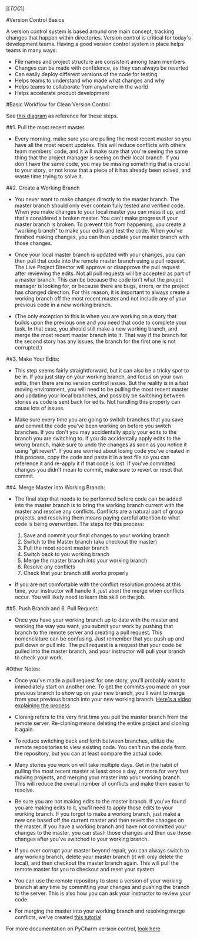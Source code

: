 [[_TOC_]]

#Version Control Basics

A version control system is based around one main concept, tracking changes that happen within directories. Version control is critical for today's development teams.  Having a good version control system in place helps teams in many ways:
- File names and project structure are consistent among team members
- Changes can be made with confidence, as they can always be reverted
- Can easily deploy different versions of the code for testing
- Helps teams to understand who made what changes and why
- Helps teams to collaborate from anywhere in the world
- Helps accelerate product development

#Basic Workflow for Clean Version Control

See [this diagram](https://drive.google.com/file/d/1Tvwnru1X8jOcKuXz_wCfuD9e52a_u4KQ/view?usp=sharing) as reference for these steps.

##1. Pull the most recent master

- Every morning, make sure you are pulling the most recent master so you have all the most recent updates. This will reduce conflicts with others team members' code, and it will make sure that you're seeing the same thing that the project manager is seeing on their local branch. If you don't have the same code, you may be missing something that is crucial to your story, or not know that a piece of it has already been solved, and waste time trying to solve it. 

##2. Create a Working Branch

- You never want to make changes directly to the master branch. The master branch should only ever contain fully tested and verified code. When you make changes to your local master you can mess it up, and that's considered a broken master. You can't make progress if your master branch is broken. To prevent this from happening, you create a "working branch" to make your edits and test the code. When you've finished making changes, you can then update your master branch with those changes.  

- Once your local master branch is updated with your changes, you can then pull that code into the remote master branch using a pull request. The Live Project Director will approve or disapprove the pull request after reviewing the edits. Not all pull requests will be accepted as part of a master branch. This can be because the code isn't what the project manager is looking for, or because there are bugs, errors, or the project has changed direction. For this reason, it is important to always create a working branch off the most recent master and not include any of your previous code in a new working branch. 

- (The only exception to this is when you are working on a story that builds upon the previous one and you need that code to complete your task. In that case, you should still make a new working branch, and merge the most recent master branch into it. That way if the branch for the second story has any issues, the branch for the first one is not corrupted.)

##3. Make Your Edits:

- This step seems fairly straightforward, but it can also be a tricky spot to be in. If you just stay on your working branch, and focus on your own edits, then there are no version control issues. But the reality is in a fast moving environment, you will need to be pulling the most recent master and updating your local branches, and possibly be switching between stories as code is sent back for edits. Not handling this properly can cause lots of issues. 

- Make sure every time you are going to switch branches that you save and commit the code you've been working on before you switch branches. If you don't you may accidentally apply your edits to the branch you are switching to. If you do accidentally apply edits to the wrong branch, make sure to undo the changes as soon as you notice it using "git revert". If you are worried about losing code you've created in this process, copy the code and paste it in a text file so you can reference it and re-apply it if that code is lost. If you've committed changes you didn't mean to commit, make sure to revert or reset that commit.

##4. Merge Master into Working Branch:

- The final step that needs to be performed before code can be added into the master branch is to bring the working branch current with the master and resolve any conflicts. Conflicts are a natural part of group projects, and resolving them means paying careful attention to what code is being overwritten. The steps for this process:
   1. Save and commit your final changes to your working branch
   2. Switch to the Master branch (aka checkout the master)
   3. Pull the most recent master branch
   4. Switch back to you working branch
   5. Merge the master branch _into_ your working branch
   6. Resolve any conflicts
   7. Check that your branch still works properly

- If you are not comfortable with the conflict resolution process at this time, your instructor will handle it, just abort the merge when conflicts occur. You will likely need to learn this skill on the job.

##5. Push Branch and 6. Pull Request:

- Once you have your working branch up to date with the master and working the way you want, you submit your work by pushing that branch to the remote server and creating a pull request. This nomenclature can be confusing. Just remember that you push up and pull down or pull into. The pull request is a request that your code be pulled into the master branch, and your instructor will pull your branch to check your work. 

#Other Notes:
- Once you've made a pull request for one story, you'll probably want to immediately start on another one. To get the commits you made on your previous branch to show up on your new branch, you'll want to merge from your previous branch into your new working branch. 
[Here's a video explaining the process](https://youtu.be/v-ZsZPAUg9k)
- Cloning refers to the very first time you pull the master branch from the remote server. Re-cloning means deleting the entire project and cloning it again.

- To reduce switching back and forth between branches, utilize the remote repositories to view existing code. You can't run the code from the repository, but you can at least compare the actual code.

- Many stories you work on will take multiple days. Get in the habit of pulling the most recent master at least once a day, or more for very fast moving projects, and merging your master into your working branch. This will reduce the overall number of conflicts and make them easier to resolve. 

- Be sure you are not making edits to the master branch. If you've found you are making edits to it, you'll need to apply those edits to your working branch. If you forgot to make a working branch, just make a new one based off the current master and then revert the changes on the master. If you have a working branch and have not committed your changes to the master, you can stash those changes and then use those changes after you've switched to your working branch.

- If you ever corrupt your master beyond repair, you can always switch to any working branch, delete your master branch (it will only delete the local), and then checkout the master branch again. This will pull the remote master for you to checkout and reset your system.

- You can use the remote repository to store a version of your working branch at any time by committing your changes and pushing the branch to the server. This is also how you can ask your instructor to review your code.

- For merging the master into your working branch and resolving merge conflicts, we've created [this tutorial](https://docs.google.com/document/d/1sm7MpKOSeVj1jdmvpVM80Hv1g7iqqqu8EFQT2nRFF1o/edit?usp=sharing)

For more documentation on PyCharm version control, [look here](https://www.jetbrains.com/help/pycharm/settings-version-control.html)

